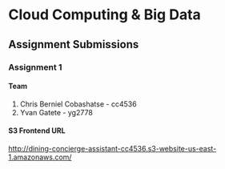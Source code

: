 # Cloud Computing & Big Data
## Assignment Submissions
### Assignment 1

#### Team
1. Chris Berniel Cobashatse - cc4536
2. Yvan Gatete - yg2778

#### S3 Frontend URL
http://dining-concierge-assistant-cc4536.s3-website-us-east-1.amazonaws.com/
